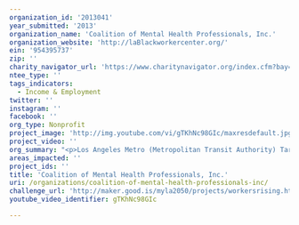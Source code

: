 ```yaml
---
organization_id: '2013041'
year_submitted: '2013'
organization_name: 'Coalition of Mental Health Professionals, Inc.'
organization_website: 'http://laBlackworkercenter.org/'
ein: '954395737'
zip: ''
charity_navigator_url: 'https://www.charitynavigator.org/index.cfm?bay=search.profile&ein=954395737'
ntee_type: ''
tags_indicators:
  - Income & Employment
twitter: ''
instagram: ''
facebook: ''
org_type: Nonprofit
project_image: 'http://img.youtube.com/vi/gTKhNc98GIc/maxresdefault.jpg'
project_video: ''
org_summary: "<p>Los Angeles Metro (Metropolitan Transit Authority) Target Hiring Policy: In a coalition of local government agencies, trade unions and community organizations, we were central to a Public Works Projects Campaign to advocate that the Los Angeles County Metro adopt a five-year agreement that requires a targeted hiring program for transit projects, ultimately creating an estimated 23,000 union construction jobs. The agreement is the nationâ€™s first master project labor agreement approved by a regional transportation agency. The campaign ensured the agreement incorporate rigorous diversity language. This language includes stronger disadvantaged criteria, including the formerly incarcerated and those emancipated from foster care; a requirement that disadvantaged workers be defined by at least two criteria; and federal civil rights and equal opportunity language, which includes affirmative action enforcement and monitoring. </p>\n \n \n \n \n \n <p>Community Monitoring System and Compliance Report Card: The LA Black Worker Center (BWC) developed and piloted a community monitoring tool to foster greater community and worker participation in decision-making processes and to increase access to information in the public contraction arena. The tool provides a mechanism for accountability to the community on public infrastructure investments and how jobs are created. The BWC worked with graduate students and undergraduate research interns to develop a community monitoring tool called the â€œPublic Construction Report Card,â€\x9D which allows local residents and workers to evaluate and grade contractorsâ€™ past practices of employing a representative workforce. The report card evaluated contractors by using indicators such as community outreach and relations, accessibility, civil rights compliance, and transparency. The BWC supervised a team of BWC members and students who tested the report card tool in the field. The tool focused on four bidding contractors on the $1.7 billion Crenshaw/LAX Transit Corridor Project. Though this was a test of the tool, the results proved the public construction report card was a powerful monitoring mechanism in the high-stakes conversations with the contractors. In the end, each contractor team pledged to improve their â€œgradesâ€\x9D and invited the BWC to be directly involved in their workforce pipeline process. The results of the report card pilot became the subject of high-level discussions between the office of Congresswoman Karen Bass, construction team executives, BWC members, and LA Metro staff. </p>"
areas_impacted: ''
project_ids: ''
title: 'Coalition of Mental Health Professionals, Inc.'
uri: /organizations/coalition-of-mental-health-professionals-inc/
challenge_url: 'http://maker.good.is/myla2050/projects/workersrising.html'
youtube_video_identifier: gTKhNc98GIc

---
```

